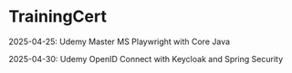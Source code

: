 # TrainingCert
2025-04-25: Udemy Master MS Playwright with Core Java

2025-04-30: Udemy OpenID Connect with Keycloak and Spring Security
